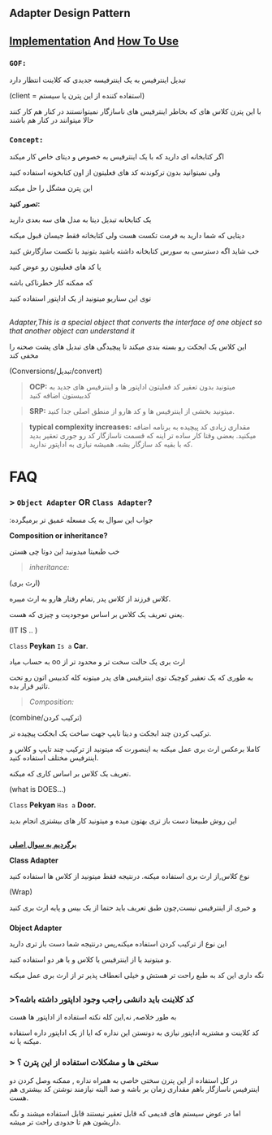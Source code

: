 ﻿## Adapter Design Pattern

## [Implementation](./Implementation/RectAdapter.cs) And [How To Use](./UseAdapter.cs)


### **`GOF:`**
تبدیل اینترفیس به یک اینترفیسه جدیدی که کلاینت انتظار دارد

(client = استفاده کننده از این پترن یا سیستم)

با این پترن کلاس های که بخاطر اینترفیس های ناسازگار نمیتوانستند در کنار هم کار کنند حالا میتوانند در کنار هم باشند




### **`Concept:`**

اگر کتابخانه ای دارید که با یک اینترفیس به خصوص و دیتای خاص کار میکند

ولی نمیتوانید بدون ترکوندنه کد های فعلیتون از اون کتابخونه استفاده کنید

این پترن مشگل را حل میکند 

**تصور کنید:**

یک کتابخانه تبدیل دیتا به مدل های سه بعدی دارید

دیتایی که شما دارید به فرمت تکست هست ولی کتابخانه فقط جیسان قبول میکنه 

خب شاید اگه دسترسی به سورس کتابخانه داشته باشید بتونید با تکست سازگارش کنید

یا کد های فعلیتون رو عوض کنید

که ممکنه کار خطرناکی باشه

توی این سناریو میتونید از یک اداپتور استفاده کنید

##

*Adapter,This is a special object that converts the interface of one object so that another object can understand it*


این کلاس یک ابجکت رو بسته بندی میکند تا پیچیدگی های تبدیل های پشت صحنه را مخفی کند

(Conversions/تبدیل/convert)




> **OCP:** میتونید بدون تعقیر کد فعلیتون اداپتور ها و اینترفیس های جدید به کدبیستون اضافه کنید

> **SRP:** میتونید بخشی از اینترفیس ها و کد هارو از منطق اصلی جدا کنید.

> **typical complexity increases:** مقداری زیادی کد پیچیده به برنامه اضافه میکنید.
> بعضی وقتا کار ساده تر اینه که قسمت ناسازگار کد رو جوری تعقیر بدید که با بقیه کد سازگار بشه. همیشه نیازی به اداپتور ندارید.

# FAQ 

### **> `Object Adapter` OR `Class Adapter`?**

:جواب این سوال به یک مسعله عمیق تر برمیگرده

**Composition or inheritance?**

خب طبعیتا میدونید این دوتا چی هستن

> *inheritance:*
> 
(ارث بری)

کلاس فرزند از کلاس پدر ,تمام رفتار هارو به ارث میبره.

یعنی تعریف یک کلاس بر اساس موجودیت و چیزی که هست.

(IT IS .. )

`Class` **Peykan** `Is a` **Car**.


به حساب میاد oo ارث بری یک حالت سخت تر و محدود تر از 

به طوری که یک تعقیر کوچیک توی اینترفیس های پدر میتونه کله کدبیس اتون رو تحت تاثیر قرار بده.




> *Composition:*

(combine/ترکیب کردن)

ترکیب کردن چند ابجکت و دیتا تایپ جهت ساخت یک ابجکت پیچیده تر.

کاملا برعکس ارث بری عمل میکنه به اینصورت که میتونید از ترکیب چند تایپ و کلاس و اینترفیس مختلف استفاده کنید.

تعریف یک کلاس بر اساس کاری که میکنه.

(what is DOES...)

`Class` **Pekyan** `Has a` **Door.**

این روش طبیعتا دست باز تری بهتون میده و میتونید کار های بیشتری انجام بدید

##
[**برگردیم به سوال اصلی**](#-object-adapter-or-class-adapter)

**Class Adapter**

نوع کلاس,از ارث بری استفاده میکنه.
درنتیجه فقط میتونید از کلاس ها استفاده کنید

(Wrap)

و خبری از اینترفیس نیست,چون طبق تعریف باید حتما از یک بیس و پایه ارث بری کنید

###
**Object Adapter**

این نوع از ترکیب کردن استفاده میکنه,پس درنتیجه شما دست باز تری دارید

و میتونید یا از اینترفیس یا کلاس و یا هر دو استفاده کنید.

نگه داری این کد به طبع راحت تر هستش و خیلی انعطاف پذیر تر از ارث بری عمل میکنه


##

### **>کد کلاینت باید دانشی راجب وجود اداپتور داشته باشه؟**

به طور خلاصه, نه,این کله نکته استفاده از اداپتور ها هست

کد کلاینت و مشتریه اداپتور نیازی به دونستن این نداره که ایا از یک اداپتور داره استفاده میکنه یا نه.


### > سختی ها و مشکلات استفاده از این پترن ؟

در کل استفاده از این پترن سختی خاصی به همراه نداره , ممکنه وصل کردن دو اینترفیس ناسازگار باهم مقداری زمان بر باشه
و صد البته نیازمند نوشتن کد بیشتری هم هست.

اما در عوض سیستم های قدیمی که قابل تعقیر نیستند قابل استفاده میشند و نگه داریشون هم تا حدودی راحت تر میشه.
